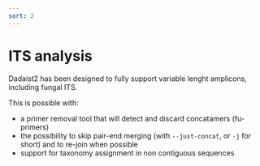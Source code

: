 ```yaml
---
sort: 2
---
```


# ITS analysis

Dadaist2 has been designed to fully support variable lenght amplicons, including fungal ITS.

This is possible with:
* a primer removal tool that will detect and discard concatamers (fu-primers)
* the possibility to skip pair-end merging (with `--just-concat`, or `-j` for short) and to re-join when possible
* support for taxonomy assignment in non contiguous sequences
